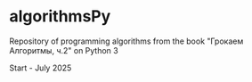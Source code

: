 # algorithmsPy
Repository of programming algorithms from the book "Грокаем Алгоритмы, ч.2" on Python 3

Start - July 2025
